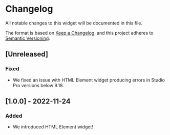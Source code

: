 # Changelog

All notable changes to this widget will be documented in this file.

The format is based on [Keep a Changelog](https://keepachangelog.com/en/1.0.0/), and this project adheres to [Semantic Versioning](https://semver.org/spec/v2.0.0.html).

## [Unreleased]

### Fixed

-   We fixed an issue with HTML Element widget producing errors in Studio Pro versions below 9.18.

## [1.0.0] - 2022-11-24

### Added

-   We introduced HTML Element widget!
